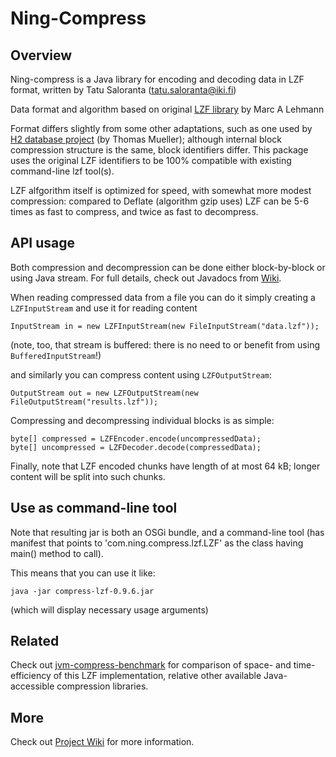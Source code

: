 # Ning-Compress

## Overview

Ning-compress is a Java library for encoding and decoding data in LZF format, written by Tatu Saloranta (tatu.saloranta@iki.fi)

Data format and algorithm based on original [LZF library](http://freshmeat.net/projects/liblzf) by Marc A Lehmann

Format differs slightly from some other adaptations, such as one used by [H2 database project](http://www.h2database.com) (by Thomas Mueller); although internal block compression structure is the same, block identifiers differ.
This package uses the original LZF identifiers to be 100% compatible with existing command-line lzf tool(s).

LZF alfgorithm itself is optimized for speed, with somewhat more modest compression: compared to Deflate (algorithm gzip uses) LZF can be 5-6 times as fast to compress, and twice as fast to decompress.

## API usage

Both compression and decompression can be done either block-by-block or using Java stream.
For full details, check out Javadocs from [Wiki](compress/wiki).

When reading compressed data from a file you can do it simply creating a `LZFInputStream` and use it for reading content

    InputStream in = new LZFInputStream(new FileInputStream("data.lzf"));

(note, too, that stream is buffered: there is no need to or benefit from using `BufferedInputStream`!)

and similarly you can compress content using `LZFOutputStream`:

    OutputStream out = new LZFOutputStream(new FileOutputStream("results.lzf"));

Compressing and decompressing individual blocks is as simple:

    byte[] compressed = LZFEncoder.encode(uncompressedData);
    byte[] uncompressed = LZFDecoder.decode(compressedData);

Finally, note that LZF encoded chunks have length of at most 64 kB; longer content will be split into such chunks.

## Use as command-line tool

Note that resulting jar is both an OSGi bundle, and a command-line tool (has manifest that points to 'com.ning.compress.lzf.LZF' as the class having main() method to call).

This means that you can use it like:

    java -jar compress-lzf-0.9.6.jar
  
(which will display necessary usage arguments)

## Related

Check out [jvm-compress-benchmark](https://github.com/ning/jvm-compressor-benchmark) for comparison of space- and time-efficiency of this LZF implementation, relative other available Java-accessible compression libraries.

## More

Check out [Project Wiki](https://github.com/ning/compress/wiki) for more information.

